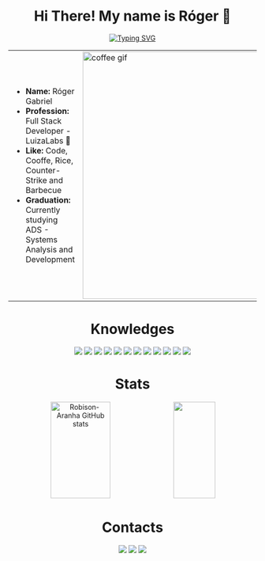 <h1 align="center"> Hi There! My name is Róger 🍚 </h1>

<p align="center">
  <a href="https://git.io/typing-svg">
    <img src="https://readme-typing-svg.herokuapp.com/?color=F55BF2&size=30&center=true&vCenter=true&width=1000&lines=I+Like+To+Code+👨‍💻;And+Cooffe+☕" alt="Typing SVG" />
  </a>
</p>

<table align="center">
  <tr>
    <td>
      <ul>
        <li><b>Name:</b> Róger Gabriel</li>
        <li><b>Profession:</b> Full Stack Developer - LuizaLabs 🏢 </li>
        <li><b>Like:</b> Code, Cooffe, Rice, Counter-Strike and Barbecue</li>
        <li><b>Graduation:</b> Currently studying ADS 
        - Systems Analysis and Development </li>
      </ul>
    </td>
    <td>
      <img src="https://tenor.com/pt-PT/view/coffee-overflow-spill-drink-kobuyasu-gif-16826930.gif" width="500" alt="coffee gif" />
    </td>
  </tr>
</table>

<h1 align="center" >  Knowledges </h1>
<div align="center">
  
  <img src="https://img.shields.io/badge/html5%20-%23323330.svg?&style=for-the-badge&logo=html5"/>
  <img src="https://img.shields.io/badge/javascript%20-%23323330.svg?&style=for-the-badge&logo=javascript"/>
  <img src="https://img.shields.io/badge/typescript%20-%23323330.svg?&style=for-the-badge&logo=typescript"/>
  <img src="https://img.shields.io/badge/java%20-%23323330.svg?&style=for-the-badge&logo=openjdk"/>
  <img src="https://img.shields.io/badge/css%20-%23323330.svg?&style=for-the-badge&logo=css"/>
  <img src="https://img.shields.io/badge/python%20-%23323330.svg?&style=for-the-badge&logo=python"/>
  <img src="https://img.shields.io/badge/react%20-%23323330.svg?&style=for-the-badge&logo=react"/>
  <img src="https://img.shields.io/badge/threejs%20-%23323330.svg?&style=for-the-badge&logo=threedotjs"/>
  <img src="https://img.shields.io/badge/springBoot%20-%23323330.svg?&style=for-the-badge&logo=springboot"/>
  <img src="https://img.shields.io/badge/postgresql%20-%23323330.svg?&style=for-the-badge&logo=postgresql"/>
  <img src="https://img.shields.io/badge/git%20-%23323330.svg?&style=for-the-badge&logo=git"/>
  <img src="https://img.shields.io/badge/linux%20-%23323330.svg?&style=for-the-badge&logo=linux"/>
</div>
<h1 align="center"> Stats </h1>
<div align="center">  
  <img width="49%" height="195px" src="https://github-readme-stats.vercel.app/api?username=Robison-Aranha&show_icons=true&count_private=true&hide_border=true&title_color=f8f408&icon_color=ff0101&text_color=c9d1d9&bg_color=000000" alt="Robison-Aranha GitHub stats" /> 
  <img width="41%" height="195px" src="https://github-readme-stats.vercel.app/api/top-langs/?username=Robison-Aranha&layout=compact&hide_border=true&title_color=f8f408&text_color=c9d1d9&bg_color=000000" />
</div>
<h1 align="center" >  Contacts </h1>
<div align="center">
 <img src="https://img.shields.io/badge/rojooooooooooooooooooooooooooooo%20-%237289DA.svg?&style=for-the-badge&logo=discord&logoColor=white"/>
 <img src="https://img.shields.io/badge/rogergabriel201723@gmail.com%20-%23323330.svg?&style=for-the-badge&logo=gmail&logoColor=$da2c18"/>
 <a href="https://steamcommunity.com/profiles/76561198982561739/">
  <img src="https://img.shields.io/badge/Rice%20-%23323330.svg?&style=for-the-badge&logo=steam&logoColor=blue"/>
 </a>
</div>



